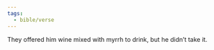 ```yaml
---
tags:
  - bible/verse
---
```

They offered him wine mixed with myrrh to drink, but he didn’t take it.